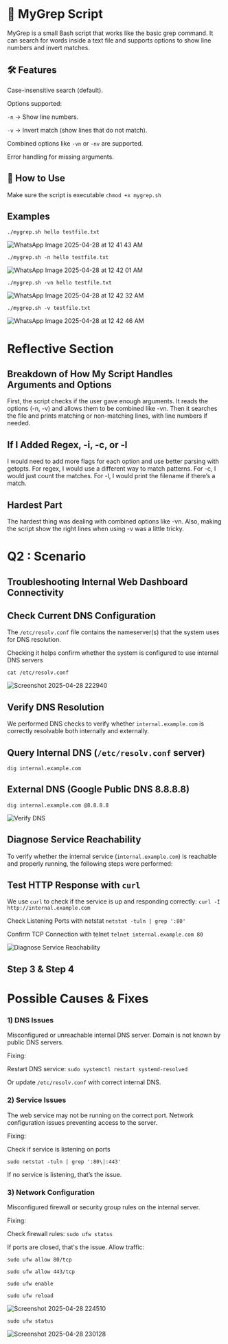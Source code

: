 # 📄 MyGrep Script

MyGrep is a small Bash script that works like the basic grep command.
It can search for words inside a text file and supports options to show line numbers and invert matches.

## 🛠️ Features

Case-insensitive search (default).

Options supported:

`-n` → Show line numbers.

`-v` → Invert match (show lines that do not match).

Combined options like `-vn` or `-nv` are supported.

Error handling for missing arguments.

## 🚀 How to Use
Make sure the script is executable
`chmod +x mygrep.sh`

## Examples
`./mygrep.sh hello testfile.txt`

![WhatsApp Image 2025-04-28 at 12 41 43 AM](https://github.com/user-attachments/assets/88983bfc-6d32-47de-ae26-e481dde642a0)

`./mygrep.sh -n hello testfile.txt`

![WhatsApp Image 2025-04-28 at 12 42 01 AM](https://github.com/user-attachments/assets/cb9e0c2f-0ccf-4969-83fa-36126c94b153)

`./mygrep.sh -vn hello testfile.txt`

![WhatsApp Image 2025-04-28 at 12 42 32 AM](https://github.com/user-attachments/assets/97ff7883-64f0-4051-9016-68509b58ec7a)

`./mygrep.sh -v testfile.txt`

![WhatsApp Image 2025-04-28 at 12 42 46 AM](https://github.com/user-attachments/assets/e8486e76-7576-4ca5-b7d0-320696dac032)


# Reflective Section

## Breakdown of How My Script Handles Arguments and Options

First, the script checks if the user gave enough arguments.
It reads the options (-n, -v) and allows them to be combined like -vn.
Then it searches the file and prints matching or non-matching lines, with line numbers if needed.

## If I Added Regex, -i, -c, or -l

I would need to add more flags for each option and use better parsing with getopts.
For regex, I would use a different way to match patterns.
For -c, I would just count the matches. For -l, I would print the filename if there’s a match.

## Hardest Part

The hardest thing was dealing with combined options like -vn.
Also, making the script show the right lines when using -v was a little tricky.



# Q2 : Scenario

## Troubleshooting Internal Web Dashboard Connectivity
## Check Current DNS Configuration

The `/etc/resolv.conf` file contains the nameserver(s) that the system uses for DNS resolution.

Checking it helps confirm whether the system is configured to use internal DNS servers

`cat /etc/resolv.conf`

![Screenshot 2025-04-28 222940](https://github.com/user-attachments/assets/53d31814-af4a-4ab9-acdb-2a964c80aa95)


## Verify DNS Resolution

We performed DNS checks to verify whether `internal.example.com` is correctly resolvable both internally and externally.

## Query Internal DNS (`/etc/resolv.conf` server)

`dig internal.example.com`

## External DNS (Google Public DNS 8.8.8.8)
`dig internal.example.com @8.8.8.8`


![Verify DNS ](https://github.com/user-attachments/assets/c7d53ac5-1d94-4e5d-94d3-0aa2b43a47ac)

## Diagnose Service Reachability

To verify whether the internal service (`internal.example.com`) is reachable and properly running, the following steps were performed:

## Test HTTP Response with `curl`

We use `curl` to check if the service is up and responding correctly:
`curl -I http://internal.example.com`

Check Listening Ports with netstat
`netstat -tuln | grep ':80'`

Confirm TCP Connection with telnet
`telnet internal.example.com 80`

![Diagnose Service Reachability](https://github.com/user-attachments/assets/21c8908b-e4de-488d-ba46-1ddd2198746d)

## Step 3 & Step 4
# Possible Causes & Fixes

### 1) DNS Issues

Misconfigured or unreachable internal DNS server.
Domain is not known by public DNS servers.

Fixing:

Restart DNS service:
`sudo systemctl restart systemd-resolved`


Or update `/etc/resolv.conf` with correct internal DNS.


### 2) Service Issues

The web service may not be running on the correct port.
Network configuration issues preventing access to the server.

Fixing:

Check if service is listening on ports 

`sudo netstat -tuln | grep ':80\|:443'`

If no service is listening, that’s the issue.


### 3) Network Configuration

Misconfigured firewall or security group rules on the internal server.

Fixing:

Check firewall rules:
`sudo ufw status`


If ports are closed, that's the issue. Allow traffic:

`sudo ufw allow 80/tcp`

`sudo ufw allow 443/tcp`

`sudo ufw enable`

`sudo ufw reload`

![Screenshot 2025-04-28 224510](https://github.com/user-attachments/assets/22e7f499-e90b-4ea7-804b-837f0f76b3a5)

`sudo ufw status`

![Screenshot 2025-04-28 230128](https://github.com/user-attachments/assets/4052ebf8-5253-454b-abb9-fcef93840d6a)

